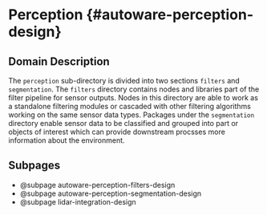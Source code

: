 Perception {#autoware-perception-design}
==========

## Domain Description

The `perception` sub-directory is divided into two sections `filters` and `segmentation`. The `filters` directory contains nodes and libraries part of the filter pipeline for sensor outputs. Nodes in this directory are able to work as a standalone filtering modules or cascaded with other filtering algorithms working on the same sensor data types. Packages under the `segmentation` directory enable sensor data to be classified and grouped into part or objects of interest which can provide downstream procsses more information about the environment.

## Subpages

- @subpage autoware-perception-filters-design
- @subpage autoware-perception-segmentation-design
- @subpage lidar-integration-design
